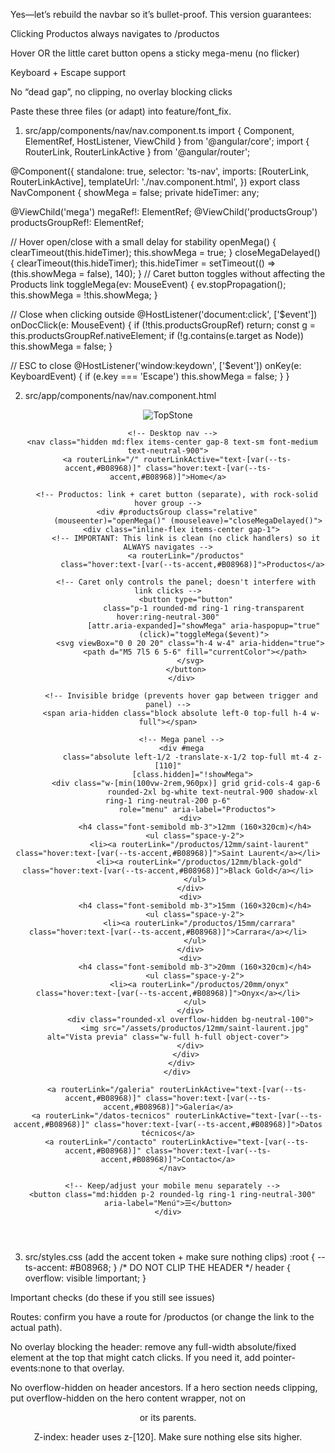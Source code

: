 Yes—let’s rebuild the navbar so it’s bullet-proof. This version guarantees:

Clicking Productos always navigates to /productos

Hover OR the little caret button opens a sticky mega-menu (no flicker)

Keyboard + Escape support

No “dead gap”, no clipping, no overlay blocking clicks

Paste these three files (or adapt) into feature/font_fix.

1) src/app/components/nav/nav.component.ts
import { Component, ElementRef, HostListener, ViewChild } from '@angular/core';
import { RouterLink, RouterLinkActive } from '@angular/router';

@Component({
  standalone: true,
  selector: 'ts-nav',
  imports: [RouterLink, RouterLinkActive],
  templateUrl: './nav.component.html',
})
export class NavComponent {
  showMega = false;
  private hideTimer: any;

  @ViewChild('mega') megaRef!: ElementRef<HTMLDivElement>;
  @ViewChild('productsGroup') productsGroupRef!: ElementRef<HTMLDivElement>;

  // Hover open/close with a small delay for stability
  openMega() {
    clearTimeout(this.hideTimer);
    this.showMega = true;
  }
  closeMegaDelayed() {
    clearTimeout(this.hideTimer);
    this.hideTimer = setTimeout(() => (this.showMega = false), 140);
  }
  // Caret button toggles without affecting the Products link
  toggleMega(ev: MouseEvent) {
    ev.stopPropagation();
    this.showMega = !this.showMega;
  }

  // Close when clicking outside
  @HostListener('document:click', ['$event'])
  onDocClick(e: MouseEvent) {
    if (!this.productsGroupRef) return;
    const g = this.productsGroupRef.nativeElement;
    if (!g.contains(e.target as Node)) this.showMega = false;
  }

  // ESC to close
  @HostListener('window:keydown', ['$event'])
  onKey(e: KeyboardEvent) {
    if (e.key === 'Escape') this.showMega = false;
  }
}

2) src/app/components/nav/nav.component.html
<header class="fixed inset-x-0 top-0 z-[120] overflow-visible bg-white/90 backdrop-blur-md">
  <div class="mx-auto max-w-7xl px-4">
    <div class="flex h-16 items-center justify-between">
      <!-- Logo -->
      <a routerLink="/" class="flex items-center gap-2">
        <img src="/assets/logo_topstone-dark.svg" alt="TopStone" class="h-8 w-auto">
      </a>

      <!-- Desktop nav -->
      <nav class="hidden md:flex items-center gap-8 text-sm font-medium text-neutral-900">
        <a routerLink="/" routerLinkActive="text-[var(--ts-accent,#B08968)]" class="hover:text-[var(--ts-accent,#B08968)]">Home</a>

        <!-- Productos: link + caret button (separate), with rock-solid hover group -->
        <div #productsGroup class="relative"
             (mouseenter)="openMega()" (mouseleave)="closeMegaDelayed()">
          <div class="inline-flex items-center gap-1">
            <!-- IMPORTANT: This link is clean (no click handlers) so it ALWAYS navigates -->
            <a routerLink="/productos"
               class="hover:text-[var(--ts-accent,#B08968)]">Productos</a>

            <!-- Caret only controls the panel; doesn't interfere with link clicks -->
            <button type="button"
                    class="p-1 rounded-md ring-1 ring-transparent hover:ring-neutral-300"
                    [attr.aria-expanded]="showMega" aria-haspopup="true"
                    (click)="toggleMega($event)">
              <svg viewBox="0 0 20 20" class="h-4 w-4" aria-hidden="true">
                <path d="M5 7l5 6 5-6" fill="currentColor"></path>
              </svg>
            </button>
          </div>

          <!-- Invisible bridge (prevents hover gap between trigger and panel) -->
          <span aria-hidden class="block absolute left-0 top-full h-4 w-full"></span>

          <!-- Mega panel -->
          <div #mega
               class="absolute left-1/2 -translate-x-1/2 top-full mt-4 z-[110]"
               [class.hidden]="!showMega">
            <div class="w-[min(100vw-2rem,960px)] grid grid-cols-4 gap-6
                        rounded-2xl bg-white text-neutral-900 shadow-xl ring-1 ring-neutral-200 p-6"
                 role="menu" aria-label="Productos">
              <div>
                <h4 class="font-semibold mb-3">12mm (160×320cm)</h4>
                <ul class="space-y-2">
                  <li><a routerLink="/productos/12mm/saint-laurent" class="hover:text-[var(--ts-accent,#B08968)]">Saint Laurent</a></li>
                  <li><a routerLink="/productos/12mm/black-gold" class="hover:text-[var(--ts-accent,#B08968)]">Black Gold</a></li>
                </ul>
              </div>
              <div>
                <h4 class="font-semibold mb-3">15mm (160×320cm)</h4>
                <ul class="space-y-2">
                  <li><a routerLink="/productos/15mm/carrara" class="hover:text-[var(--ts-accent,#B08968)]">Carrara</a></li>
                </ul>
              </div>
              <div>
                <h4 class="font-semibold mb-3">20mm (160×320cm)</h4>
                <ul class="space-y-2">
                  <li><a routerLink="/productos/20mm/onyx" class="hover:text-[var(--ts-accent,#B08968)]">Onyx</a></li>
                </ul>
              </div>
              <div class="rounded-xl overflow-hidden bg-neutral-100">
                <img src="/assets/productos/12mm/saint-laurent.jpg" alt="Vista previa" class="w-full h-full object-cover">
              </div>
            </div>
          </div>
        </div>

        <a routerLink="/galeria" routerLinkActive="text-[var(--ts-accent,#B08968)]" class="hover:text-[var(--ts-accent,#B08968)]">Galería</a>
        <a routerLink="/datos-tecnicos" routerLinkActive="text-[var(--ts-accent,#B08968)]" class="hover:text-[var(--ts-accent,#B08968)]">Datos técnicos</a>
        <a routerLink="/contacto" routerLinkActive="text-[var(--ts-accent,#B08968)]" class="hover:text-[var(--ts-accent,#B08968)]">Contacto</a>
      </nav>

      <!-- Keep/adjust your mobile menu separately -->
      <button class="md:hidden p-2 rounded-lg ring-1 ring-neutral-300" aria-label="Menú">☰</button>
    </div>
  </div>
</header>

3) src/styles.css (add the accent token + make sure nothing clips)
:root { --ts-accent: #B08968; }
/* DO NOT CLIP THE HEADER */
header { overflow: visible !important; }

Important checks (do these if you still see issues)

Routes: confirm you have a route for /productos (or change the link to the actual path).

No overlay blocking the header: remove any full-width absolute/fixed element at the top that might catch clicks. If you need it, add pointer-events:none to that overlay.

No overflow-hidden on header ancestors. If a hero section needs clipping, put overflow-hidden on the hero content wrapper, not on <header> or its parents.

Z-index: header uses z-[120]. Make sure nothing else sits higher.